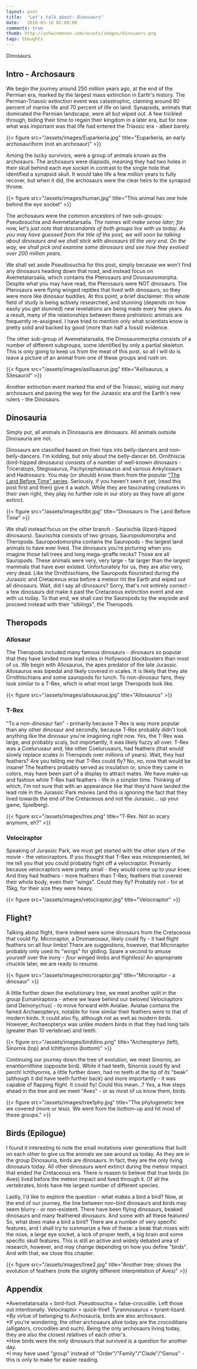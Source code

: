 ```yaml
---
layout: post
title:  "Let's talk about: Dinosaurs"
date:   2016-03-10 02:08:00
comments: true
thumb: http://ashwinmenon.com/assets/images/dinosaurs.png
tags: thoughts
---
```


Dinosaurs.

## Intro - Archosaurs
We begin the journey around 250 million years ago, at the end of the Permian era, marked by the largest mass extinction in Earth's history. The Permian-Triassic extinction event was catastrophic, claiming around 90 percent of marine life and 70 percent of life on land. Synapsids, animals that dominated the Permian landscape, were all but wiped out. A few trickled through, biding their time to regain their kingdom in a later era, but for now what was important was that life had entered the Triassic era - albeit barely.

{{< figure src="/assets/images/Euparkeria.jpg" title="Euparkeria, an early archosauriform (not an archosaur)" >}}

Among the lucky survivors, were a group of animals known as the archosaurs. The archosaurs were diapsids, meaning they had two holes in their skull behind each eye socket in contrast to the single hole that identified a synapsid skull. It would take life a few *million* years to fully recover, but when it did, the archosaurs were the clear heirs to the synapsid throne.

{{< figure src="/assets/images/human.jpg" title="This animal has one hole behind the eye socket" >}}

The archosaurs were the common ancestors of two sub-groups: Pseudosuchia and Avemetatarsalia. *The names will make sense later; for now, let's just note that descendants of both groups live with us today. As you may have guessed from the title of the post, we will soon be talking about dinosaurs and we shall stick with dinosaurs till the very end. On the way, we shall pick and examine some dinosaurs and see how they evolved over 200 million years.*

We shall set aside Pseudosuchia for this post, simply because we won't find any dinosaurs heading down that road, and instead focus on Avemetatarsalia, which contains the Pterosaurs and Dinosauromorpha. Despite what you may have read, the Pterosaurs were NOT dinosaurs. The Pterosaurs were flying winged reptiles that lived with dinosaurs, so they were more like dinosaur buddies. At this point, a brief disclaimer: this whole field of study is being actively researched, and stunning (depends on how easily you get stunned) new revelations are being made every few years. As a result, many of the relationships between these prehistoric animals are frequently re-assigned. I have tried to mention only what scientists know is pretty solid and backed by good (more than half a fossil) evidence.

The other sub-group of Avemetatarsalia, the Dinosauromorpha consists of a number of different subgroups, some identified by only a partial skeleton. This is only going to keep us from the meat of this post, so all I will do is leave a picture of an animal from one of these groups and rush on. 

{{< figure src="/assets/images/asilisaurus.jpg" title="Asilisaurus, a Silesaurid" >}}

Another extinction event marked the end of the Triassic, wiping out many archosaurs and paving the way for the Jurassic era and the Earth's new rulers - the Dinosaurs.

## Dinosauria
Simply put, all animals in Dinosauria are dinosaurs. All animals outside Dinosauria are not.

Dinosaurs are classified based on their hips into belly-dancers and non-belly-dancers. I'm kidding, but only about the belly-dancer bit. Ornithiscia (bird-hipped dinosaurs) consists of a number of well-known dinosaurs - Triceratops, Stegosaurus, Pachycephalosaurus and various Ankylosaurs and Hadrosaurs. You may (or should) know them from the popular ["The Land Before Time" series](http://dvd.netflix.com/Movie/The-Land-Before-Time/683101). Seriously, if you haven't seen it yet, (read this post first and then) give it a watch. While they are fascinating creatures in their own right, they play no further role in our story as they have all gone extinct.

{{< figure src="/assets/images/tlbt.jpg" title="Dinosaurs in The Land Before Time" >}}

We shall instead focus on the other branch - Saurischia (lizard-hipped dinosaurs). Saurischia consists of two groups, Sauropodomorpha and Theropoda. Sauropodomorpha contains the Sauropods - the largest land animals to have ever lived. The dinosaurs you're picturing when you imagine those tall trees and long mega-giraffe necks? Those are all Sauropods. These animals were very, very large - far larger than the largest mammals that have ever existed. Unfortunately for us, they are also very, very dead. Like the Ornithischians, the Sauropods flourished during the Jurassic and Cretaceous eras before a meteor hit the Earth and wiped out all dinosaurs. Wait, did I say all dinosaurs? Sorry, that's not entirely correct - a few dinosaurs did make it past the Cretaceous extinction event and are with us today. To that end, we shall cast the Sauropods by the wayside and proceed instead with their "siblings", the Theropods.

## Theropods

### Allosaur
The Theropods included many famous dinosaurs - dinosaurs so popular that they have landed more lead roles in Hollywood blockbusters than most of us. We begin with Allosaurus, the apex predator of the late Jurassic. Allosaurus was bipedal and likely covered in scales. It is likely that they ate Ornithischians and some sauropods for lunch. To non-dinosaur fans, they look similar to a T-Rex, which is what most large Theropods look like.

{{< figure src="/assets/images/allosaurus.jpg" title="Allosaurus" >}}

### T-Rex
"To a non-dinosaur fan" - primarily because T-Rex is way more popular than any other dinosaur and secondly, because T-Rex probably didn't look anything like the dinosaur you're imagining right now. Yes, the T-Rex was large, and probably scaly, but importantly, it was likely fuzzy all over. T-Rex was a Coelurusaur and, like other Coelurusaurs, had feathers (that would slowly replace scales in Theropods over millions of years). Wait, they had feathers? Are you telling me that T-Rex could fly? No, no, now that would be insane! The feathers probably served as insulation or, since they came in colors, may have been part of a display to attract mates. We have make-up and fashion while T-Rex had feathers - life in a simpler time. Thinking of which, I'm not sure that with an appearance like that they'd have landed the lead role in the Jurassic Park movies (and this is ignoring the fact that they lived towards the end of the Cretaceous and not the Jurassic... up your game, Spielberg).

{{< figure src="/assets/images/trex.png" title="T-Rex. Not so scary anymore, eh?" >}}

### Velociraptor
Speaking of Jurassic Park, we must get started with the other stars of the movie - the velociraptors. If you thought that T-Rex was misrepresented, let me tell you that you could probably fight off a velociraptor. Primarily because velociraptors were pretty small - they would come up to your knee. And they had feathers - more feathers than T-Rex; feathers that covered their whole body, even their "wings". Could they fly? Probably not - for at 15kg, for their size they were heavy.

{{< figure src="/assets/images/velociraptor.jpg" title="Velociraptor" >}}

## Flight?
Talking about flight, there indeed were some dinosaurs from the Cretaceous that could fly. Microraptor, a Dromaeosaur, likely could fly - it had flight feathers on all four limbs! There are suggestions, however, that Microraptor probably only used its "wings" for gliding. Spare a second to amuse yourself over the irony - *four* winged limbs and flightless! An appropriate chuckle later, we are ready to resume.

{{< figure src="/assets/images/microraptor.jpg" title="Microraptor - a dinosaur" >}}

A little further down the evolutionary tree, we meet another split in the group Eumaniraptora - where we leave behind our beloved Velociraptors (and Deinonychus) - to move forward with Avialae. Avialae contains the famed Archaeopteryx, notable for how similar their feathers were to that of modern birds. It could also fly, although not as well as modern birds. However, Archaeopteryx was unlike modern birds in that they had long tails (greater than 10 vertebrae) and teeth.

{{< figure src="/assets/images/birddino.png" title="Archeopteryx (left), Sinornis (top) and Ichthyornis (bottom)" >}}

Continuing our journey down the tree of evolution, we meet Sinornis, an enantiornithine (opposite bird). While it had teeth, Sinornis could fly and perch! Ichthyornis, a little further down, had no teeth at the tip of its "beak" (although it did have teeth further back) and more importantly - it was capable of flapping flight. It could fly! Could this mean...? Yes, a few steps ahead in the tree and we meet "Aves" - or as most of us know them, birds.

{{< figure src="/assets/images/tree1phy.jpg" title="The phylogenetic tree we covered (more or less). We went from the bottom-up and hit most of these groups." >}}

## Birds (Epilogue)
I found it interesting to note the small mutations over generations that built on each other to give us the animals we see around us today. As they are in the group Dinosauria, birds are dinosaurs. In fact, they are the only living dinosaurs today. All other dinosaurs went extinct during the meteor impact that ended the Cretaceous era. There is reason to believe that true birds (in Aves) lived before the meteor impact and lived through it. Of all the vertebrates, birds have hte largest number of different species.

Lastly, I'd like to explore the question - what makes a bird a bird? Now, at the end of our journey, the line between non-bird dinosaurs and birds may seem blurry - or non-existent. There have been flying dinosaurs, beaked dinosaurs and many feathered dinosaurs. And some with all these features! So, what does make a bird a bird? There are a number of very specific features, and I shall try to summarize a few of these: a beak that mixes with the nose, a large eye socket, a lack of proper teeth, a big brain and some specific skull features. This is still an active and widely debated area of research, however, and may change depending on how you define "birds". And with that, we close this chapter.

{{< figure src="/assets/images/tree2.jpg" title="Another tree; shows the evolution of feathers (note the slightly different interpretation of Aves)" >}}

## Appendix
\*Avemetatarsalia = bird-foot. Pseudosuchia = false-crocodile. Left those out intentionally. Velociraptor = quick-thief. Tyrannosaurus = tyrant-lizard.  
\*By virtue of belonging to Archosauria, birds are also archosaurs.  
\*If you're wondering, the other archosaurs alive today are the crocodilians (alligators, crocodiles and such). Being the only archosaurs living today, they are also the closest relatives of each other's.  
\*How birds were the only dinosaurs that survived is a question for another day.  
\*I may have used "group" instead of "Order"/"Family"/"Clade"/"Genus" - this is only to make for easier reading.  
